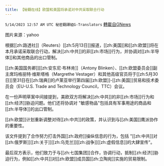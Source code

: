 ```yaml
---
title: 【秘翻在线】欧盟和美国将承诺对中共采取联合行动
---
```

`5/14/2023 12:57 AM UTC 秘密翻譯組G-Translators` [轉載自GNews](https://gnews.org/articles/1298664)

         

图片来源：yahoo

根据[[zh:路透社]]（Reuters）[[zh:5月13日]]报道，[[zh:美国]]和[[zh:欧盟]]将在本月承诺采取联合行动，解决[[zh:中共]]的非[[zh:市场]]行为，并协调对[[zh:半导体]]和其他商品的出口管制。

[[zh:美国国务卿]][[zh:安东尼·布林肯]]（Antony Blinken）、[[zh:欧盟委员会]]副主席玛格丽特·维斯塔格（Margrethe Vestager）和其他高级官员将于[[zh:5月30日]]至31日在[[zh:瑞典]]的卢莱亚举行第四届[[zh:欧盟]]\-[[zh:美国]]贸易和技术委员会（EU-U.S. Trade and Technology Council，TTC）会议。

在一份声明草案中间接提到，美欧双方将解决[[zh:中共]]的非[[zh:市场]]行为和[[zh:经济]]胁迫问题。他们还将协调对 "敏感物品"包括具有军事用途的商品和[[zh:半导体]]的出口管制。

[[zh:欧盟]]计划重新调整对待[[zh:中共]]的政策，并认识到与[[zh:美国]]鹰派协作的重要性。

该文件提到了合作努力打击外国[[zh:政府]]操纵信息的行为，包括 "[[zh:中共]]对[[zh:俄罗斯]][[zh:关于]][[zh:乌克兰]][[zh:战争]][[zh:虚假信息]]的大肆宣传"。

最后双方表示，他们致力于与[[zh:七国集团]]合作，协调行动，抵制[[zh:经济]]胁迫行为，例如[[zh:中共]]对[[zh:欧盟]]成员国[[zh:立陶宛]]实施的贸易限制。
